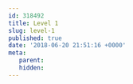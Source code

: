 ```yaml
---
id: 318492
title: Level 1
slug: level-1
published: true
date: '2018-06-20 21:51:16 +0000'
meta:
   parent: 
   hidden:
---
```


